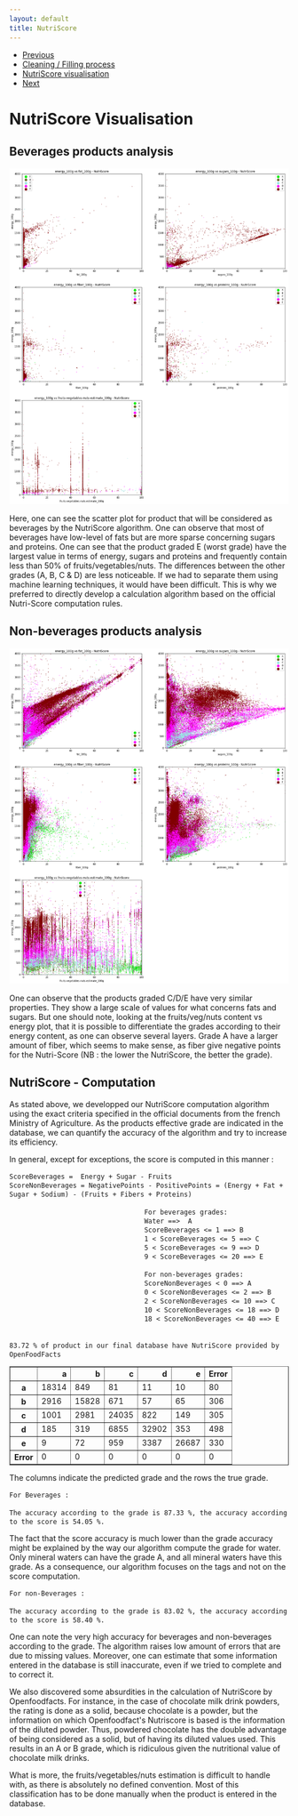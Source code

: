 ```yaml
---
layout: default
title: NutriScore
---
```

<nav aria-label="Page navigation example">
  <ul class="pagination justify-content-end">
    <li class="page-item">
      <a class="page-link" href="./Milestone_2.html">Previous</a>
    </li>
    <li class="page-item"><a class="page-link" href="./Milestone_2.html">Cleaning / Filling process</a></li>
    <li class="page-item"><a class="page-link" href="#">NutriScore visualisation</a></li>
    <li class="page-item disabled">
      <a class="page-link" href="#" tabindex="-1">Next</a>
    </li>
  </ul>
</nav>

# NutriScore Visualisation

## Beverages products analysis

![png](./image/output_65_0.png)


Here, one can see the scatter plot for product that will be considered as beverages by the NutriScore algorithm. One can observe that most of beverages have low-level of fats but are more sparse concerning sugars and proteins. One can see that the product graded E (worst grade) have the largest value in terms of energy, sugars and proteins and frequently contain less than 50% of fruits/vegetables/nuts. The differences between the other grades (A, B, C & D) are less noticeable. If we had to separate them using machine learning techniques, it would have been difficult. This is why we preferred to directly develop a calculation algorithm based on the official Nutri-Score computation rules.

## Non-beverages products analysis

![png](./image/output_68_0.png)


One can observe that the products graded C/D/E have very similar properties. They show a large scale of values for what concerns fats and sugars. But one should note, looking at the fruits/veg/nuts content vs energy plot, that it is possible to differentiate the grades according to their energy content, as one can observe several layers. Grade A have a larger amount of fiber, which seems to make sense, as fiber give negative points for the Nutri-Score (NB : the lower the NutriScore, the better the grade).

## NutriScore - Computation

As stated above, we developped our NutriScore computation algorithm using the exact criteria specified in the official documents from the french Ministry of Agriculture. As the products effective grade are indicated in the database, we can quantify the accuracy of the algorithm and try to increase its efficiency.

In general, except for exceptions, the score is computed in this manner : <br>

    ScoreBeverages =  Energy + Sugar - Fruits
    ScoreNonBeverages = NegativePoints - PositivePoints = (Energy + Fat + Sugar + Sodium) - (Fruits + Fibers + Proteins)

                                      For beverages grades:
                                      Water ==>  A
                                      ScoreBeverages <= 1 ==> B
                                      1 < ScoreBeverages <= 5 ==> C
                                      5 < ScoreBeverages <= 9 ==> D
                                      9 < ScoreBeverages <= 20 ==> E

                                      For non-beverages grades:
                                      ScoreNonBeverages < 0 ==> A
                                      0 < ScoreNonBeverages <= 2 ==> B
                                      2 < ScoreNonBeverages <= 10 ==> C
                                      10 < ScoreNonBeverages <= 18 ==> D
                                      18 < ScoreNonBeverages <= 40 ==> E
                                                    

    83.72 % of product in our final database have NutriScore provided by OpenFoodFacts
    
<div>
<style scoped>
    .dataframe tbody tr th:only-of-type {
        vertical-align: middle;
    }

    .dataframe tbody tr th {
        vertical-align: top;
    }

    .dataframe thead th {
        text-align: right;
    }
</style>
<table border="1" class="dataframe">
  <thead>
    <tr style="text-align: right;">
      <th></th>
      <th>a</th>
      <th>b</th>
      <th>c</th>
      <th>d</th>
      <th>e</th>
      <th>Error</th>
    </tr>
  </thead>
  <tbody>
    <tr>
      <th>a</th>
      <td>18314</td>
      <td>849</td>
      <td>81</td>
      <td>11</td>
      <td>10</td>
      <td>80</td>
    </tr>
    <tr>
      <th>b</th>
      <td>2916</td>
      <td>15828</td>
      <td>671</td>
      <td>57</td>
      <td>65</td>
      <td>306</td>
    </tr>
    <tr>
      <th>c</th>
      <td>1001</td>
      <td>2981</td>
      <td>24035</td>
      <td>822</td>
      <td>149</td>
      <td>305</td>
    </tr>
    <tr>
      <th>d</th>
      <td>185</td>
      <td>319</td>
      <td>6855</td>
      <td>32902</td>
      <td>353</td>
      <td>498</td>
    </tr>
    <tr>
      <th>e</th>
      <td>9</td>
      <td>72</td>
      <td>959</td>
      <td>3387</td>
      <td>26687</td>
      <td>330</td>
    </tr>
    <tr>
      <th>Error</th>
      <td>0</td>
      <td>0</td>
      <td>0</td>
      <td>0</td>
      <td>0</td>
      <td>0</td>
    </tr>
  </tbody>
</table>
</div>



The columns indicate the predicted grade and the rows the true grade.




    For Beverages :
    
    The accuracy according to the grade is 87.33 %, the accuracy according to the score is 54.05 %.
    
    
The fact that the score accuracy is much lower than the grade accuracy might be explained by the way our algorithm compute the grade for water. Only mineral waters can have the grade A, and all mineral waters have this grade. As a consequence, our algorithm focuses on the tags and not on the score computation.

    For non-Beverages :
    
    The accuracy according to the grade is 83.02 %, the accuracy according to the score is 58.40 %.
    
    

One can note the very high accuracy for beverages and non-beverages according to the grade. The algorithm raises low amount of errors that are due to missing values. Moreover, one can estimate that some information entered in the database is still inaccurate, even if we tried to complete and to correct it.

We also discovered some absurdities in the calculation of NutriScore by Openfoodfacts. For instance, in the case of chocolate milk drink powders, the rating is done as a solid, because chocolate is a powder, but the information on which Openfoodfact's Nutriscore is based is the information of the diluted powder. Thus, powdered chocolate has the double advantage of being considered as a solid, but of having its diluted values used. This results in an A or B grade, which is ridiculous given the nutritional value of chocolate milk drinks.

What is more, the fruits/vegetables/nuts estimation is difficult to handle with, as there is absolutely no defined convention. Most of this classification has to be done manually when the product is entered in the database.
